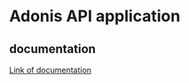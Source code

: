 # Adonis API application
## documentation
<a href="https://documenter.getpostman.com/view/8333797/Szmh3xG3" target="_blank" rel="noopener">Link of documentation </a>


